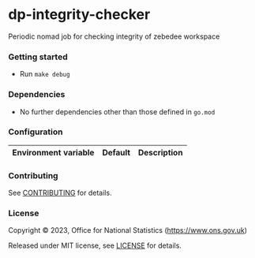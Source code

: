 # dp-integrity-checker
Periodic nomad job for checking integrity of zebedee workspace

### Getting started

* Run `make debug`

### Dependencies

* No further dependencies other than those defined in `go.mod`

### Configuration

| Environment variable         | Default   | Description
| ---------------------------- | --------- | -----------

### Contributing

See [CONTRIBUTING](CONTRIBUTING.md) for details.

### License

Copyright © 2023, Office for National Statistics (https://www.ons.gov.uk)

Released under MIT license, see [LICENSE](LICENSE.md) for details.

